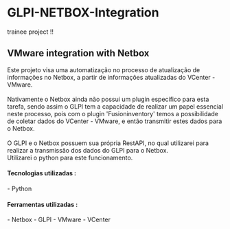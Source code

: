 # GLPI-NETBOX-Integration
trainee project !!

<h2>VMware integration with Netbox</h2>

Este projeto visa uma automatização no processo de atualização de informações no Netbox, a partir de informações atualizadas do VCenter - VMware.
<br>
<br>
Nativamente o Netbox ainda não possui um plugin específico para esta tarefa, sendo assim o GLPI tem a capacidade de realizar um papel essencial neste processo, pois com o plugin 'Fusioninventory' temos a possibilidade de coletar dados do VCenter - VMware, e então transmitir estes dados para o Netbox.
<br>
<br>
O GLPI e o Netbox possuem sua própria RestAPI, no qual utilizarei para realizar a transmissão dos dados do GLPI para o Netbox.
<br>
Utilizarei o python para este funcionamento.


<h4>Tecnologias utilizadas :</h4>
- Python
<br>

<h4>Ferramentas utilizadas :</h4>
- Netbox
- GLPI
- VMware - VCenter